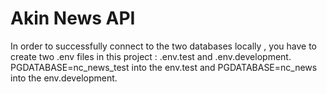 # Akin News API

In order to successfully connect to the two databases locally , you have to create two .env files in this project : .env.test and .env.development. PGDATABASE=nc_news_test into the env.test and PGDATABASE=nc_news into the env.development.




